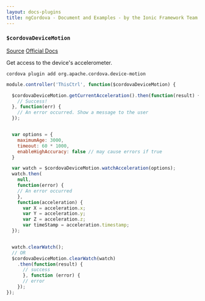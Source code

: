 ```yaml
---
layout: docs-plugins
title: ngCordova - Document and Examples - by the Ionic Framework Team
---
```


<div class="anchor-row">
  <h3><code>$cordovaDeviceMotion</code></h3>
  <div class="button-row">
    <a class="btn-anchor" href="https://github.com/driftyco/ng-cordova/blob/master/src/plugins/deviceMotion.js">Source</a>
    <a class="btn-anchor" href="https://github.com/apache/cordova-plugin-device-motion/blob/master/doc/index.md">Official Docs</a>
  </div>
  <div class="icon-row">
    <i class="icon ion-social-apple"></i>
    <i class="icon ion-social-android"></i>
    <i class="icon ion-social-windows"></i>
  </div>
</div>

Get access to the device's accelerometer.

```
cordova plugin add org.apache.cordova.device-motion
```

```javascript
module.controller('ThisCtrl', function($cordovaDeviceMotion) {

  $cordovaDeviceMotion.getCurrentAcceleration().then(function(result) {
    // Success!
  }, function(err) {
    // An error occurred. Show a message to the user
  });


  var options = {
    maximumAge: 3000,
    timeout: 60 * 1000,
    enableHighAccuracy: false // may cause errors if true
  }

  var watch = $cordovaDeviceMotion.watchAcceleration(options);
  watch.then(
    null,
    function(error) {
    // An error occurred
    },
    function(acceleration) {
      var X = acceleration.x;
      var Y = acceleration.y;
      var Z = acceleration.z;
      var timeStamp = acceleration.timestamp;
  });


  watch.clearWatch();
  // OR
  $cordovaDeviceMotion.clearWatch(watch)
    .then(function(result) {
      // success
      }, function (error) {
      // error
    });
});
```